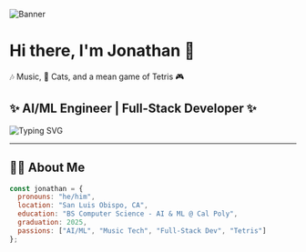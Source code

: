 ![Banner](./assets/banner.png) <!-- optional banner if you upload one -->

# Hi there, I'm Jonathan 👋  
🎶 Music, 🐾 Cats, and a mean game of Tetris 🎮  

## ✨ AI/ML Engineer | Full-Stack Developer ✨  

![Typing SVG](https://readme-typing-svg.herokuapp.com?font=Fira+Code&size=18&duration=4000&pause=1000&color=4bad56&width=500&lines=Building+AI+that+makes+music+🎵;Training+models+while+petting+cats+🐾;Dropping+Tetris+blocks+%26+APIs+⬜;Cal+Poly+SLO+%7C+Graduating+2025+🎓)

---

## 👨‍💻 About Me  

```javascript
const jonathan = {
  pronouns: "he/him",
  location: "San Luis Obispo, CA",
  education: "BS Computer Science - AI & ML @ Cal Poly",
  graduation: 2025,
  passions: ["AI/ML", "Music Tech", "Full-Stack Dev", "Tetris"]
};
